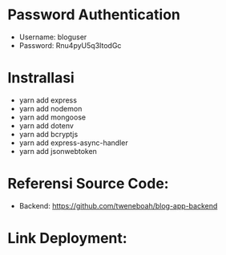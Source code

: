 # Password Authentication

- Username: bloguser
- Password: Rnu4pyU5q3ItodGc

# Instrallasi

- yarn add express
- yarn add nodemon
- yarn add mongoose
- yarn add dotenv
- yarn add bcryptjs
- yarn add express-async-handler
- yarn add jsonwebtoken

# Referensi Source Code:

- Backend: https://github.com/tweneboah/blog-app-backend

# Link Deployment:
